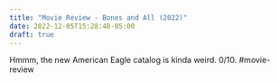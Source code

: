 ```yaml
---
title: "Movie Review - Bones and All (2022)"
date: 2022-12-05T15:28:48-05:00
draft: true
---
```

Hmmm, the new American Eagle catalog is kinda weird. 0/10.
#movie-review
